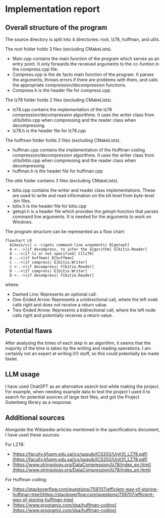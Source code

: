 # Implementation report

## Overall structure of the program

The source directory is split into 4 directories: root, lz78, huffman, and utils.

The root folder holds 3 files (excluding CMakeLists).

- Main.cpp contains the main function of the program which serves as an entry point. It only forwards the received arguments to the cc-funtion in the compress.cpp file.
- Compress.cpp is the de facto main function of the program. It parses the arguments, throws errors if there are problems with them, and calls the appropriate compression/decompression functions.
- Compress.h is the header file for compress.cpp.

The lz78 folder holds 2 files (excluding CMakeLists).

- lz78.cpp contains the implementation of the lz78 compression/decompression algorithms. It uses the writer class from utils/bitio.cpp when compressing and the reader class when decompressing.
- lz78.h is the header file for lz78.cpp

The huffman folder holds 2 files (excluding CMakeLists).

- huffman.cpp contains the implementation of the Huffman coding compression/decompression algorithms. It uses the writer class from utils/bitio.cpp when compressing and the reader class when decompressing.
- huffman.h is the header file for huffman.cpp

The utils folder contains 3 files (excluding CMakeLists).

- bitio.cpp contains the writer and reader class implementations. These are used to write and read information on the bit level from byte-level .bin files.
- bitio.h is the header file for bitio.cpp
- getopt.h is a header file which provides the getopt-function that parses command line arguments. It is needed for the arguments to work on Windows.

The program structure can be represented as a flow chart:

```mermaid
flowchart LR
  A[main/cc] <-->|gets command-line arguments| B[getopt]
  A <-.->|if decompress, to infer the algorithm| G[bitio.Reader]
  A -.->|if lz or not specified| C[lz78]
  A -.->|if huffman| D[huffman]
  C -.->|if compress| E[bitio.Writer]
  C <-.->|if decompress| F[bitio.Reader]
  D -.->|if compress| E[bitio.Writer]
  D <-.->|if decompress| F[bitio.Reader]
```
where:
- Dashed Line: Represents an optional call.
- One-Ended Arrow: Represents a unidirectional call, where the left node calls right and does not receive a return value.
- Two-Ended Arrow: Represents a bidirectional call, where the left node calls right and potentially receives a return value.

## Potential flaws

After analysing the times of each step in an algorithm, it seems that the majority of the time is taken by the writing and reading operations. I am certainly not an expert at writing I/O stuff, so this could potentially be made faster. 

## LLM usage

I have used ChatGPT as an alternative search tool while making the project. For example, when needing example data to test the project I used it to search for potential sources of large text files, and got the Project Gutenberg library as a response.

## Additional sources

Alongside the Wikipedia-articles mentioned in the specifications document, I have used these sources:

For LZ78:
- [https://faculty.kfupm.edu.sa/ics/saquib/ICS202/Unit31_LZ78.pdf](https://faculty.kfupm.edu.sa/ics/saquib/ICS202/Unit31_LZ78.pdf)
- [https://www.stringology.org/DataCompression/lz78/index_en.html](https://www.stringology.org/DataCompression/lz78/index_en.html)

For Huffman coding:
- [https://stackoverflow.com/questions/759707/efficient-way-of-storing-huffman-tree](https://stackoverflow.com/questions/759707/efficient-way-of-storing-huffman-tree)
- [https://www.programiz.com/dsa/huffman-coding](https://www.programiz.com/dsa/huffman-coding)